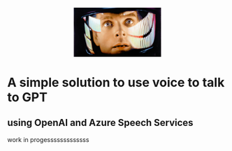 <p align="center">
  <img src="img/hal.jpg" alt="HAL Image" width="200">
</p>

# A simple solution to use voice to talk to GPT
## using OpenAI and Azure Speech Services

work in progesssssssssssss